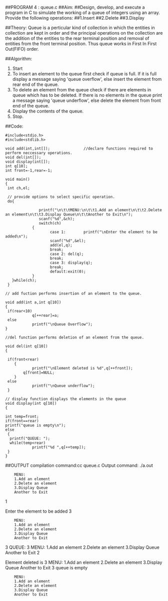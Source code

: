 ##PROGRAM 4 : queue.c
##Aim:
##Design, develop, and execute a program in C to simulate the working of a queue of integers using an array. Provide the following operations:
##1.Insert
##2.Delete
##3.Display

##Theory:
Queue is a perticular kind of collection in which the entities in collection are kept in order and the principal operations on the collection are the addition of the entities to the rear terminal position and removal of entities from the front terminal position. Thus queue works in First In First Out(FIFO) order.

##Algorithm:
1. Start
2. To insert an element to the queue first check if queue is full. If it is full display a message saying 'queue overflow', else insert the element from rear end of the queue.
3. To delete an element from the queue check if there are elements in queue which has to be deleted. If there is no elements in the queue print a message saying 'queue underflow', else delete the element from front end of the queue.
4. Display the contents of the queue.
5. Stop.

##Code:

    #include<stdio.h>
    #include<stdlib.h>
    
    void add(int,int[]);               //declare functions required to perform neccessary operations.
    void del(int[]);
    void display(int[]);
    int q[10];
    int front=-1,rear=-1;

    void main()
    {
     int ch,el;
    
     // provide options to select specific operation.
     do{

                   printf("\n\t\tMENU:\n\t\t1.Add an element\n\t\t2.Delete an element\n\t\t3.Display Queue\n\t\tAnother to Exit\n");
                   scanf("%d",&ch);
                   switch(ch)
                {
                        case 1:        printf("\nEnter the element to be added\n");
                        scanf("%d",&el);
                        add(el,q);
                        break;
                        case 2: del(q);
                        break;
                        case 3: display(q);
                        break;
                        default:exit(0);
                }
       }while(ch);
     }

    // add fuction performs insertion of an element to the queue.

    void add(int a,int q[10])
    {
     if(rear<10)
                q[++rear]=a;
     else
                printf("\nQueue Overflow");
    }
    
    //del function performs deletion of an element from the queue.

    void del(int q[10])
    {

     if(front<rear)
        {
                printf("\nElement deleted is %d",q[++front]);
            q[front]=NULL;
        }
     else
                printf("\nQueue underflow");
     }
    
    // display function displays the elements in the queue
    void display(int q[10])
    {

    int temp=front;
    if(front==rear)
    printf("queue is empty\n");
    else
     {
      printf("QUEUE: ");
      while(temp<rear)
                printf("%d ",q[++temp]);
     }
    }

##OUTPUT
compilation command:cc queue.c
Output command: ./a.out

		MENU:
		1.Add an element
		2.Delete an element
		3.Display Queue
		Another to Exit
1

Enter the element to be added
3

		MENU:
		1.Add an element
		2.Delete an element
		3.Display Queue
		Another to Exit
3
QUEUE: 3 
		MENU:
		1.Add an element
		2.Delete an element
		3.Display Queue
		Another to Exit
2

Element deleted is 3
		MENU:
		1.Add an element
		2.Delete an element
		3.Display Queue
		Another to Exit
3
queue is empty

		MENU:
		1.Add an element
		2.Delete an element
		3.Display Queue
		Another to Exit



